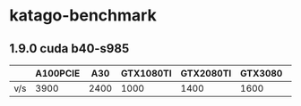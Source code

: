# katago-benchmark

## 1.9.0 cuda b40-s985

| |  A100PCIE   | A30  | GTX1080TI  | GTX2080TI  | GTX3080  | GTX3090  | V100|
|  ----  | ----  | ----  | ----  | ----  | ----  | ----  | ----  |
|  v/s  | 3900  | 2400  | 1000  | 1400  | 1600  | 1800  | 1800  |
